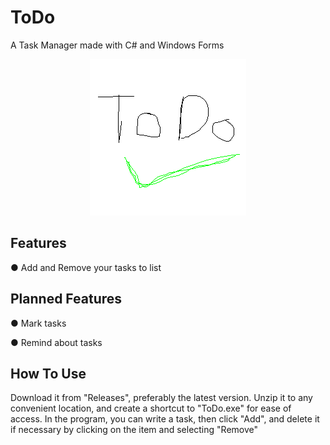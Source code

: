 # ToDo
A Task Manager made with C# and Windows Forms

<p align="center">
  <img src="https://github.com/svnomore/ToDo/blob/master/ToDo/icon.png?raw=true" alt="ToDo">
</p>

## Features
● Add and Remove your tasks to list

## Planned Features
● Mark tasks

● Remind about tasks
## How To Use
Download it from "Releases", preferably the latest version. Unzip it to any convenient location, and create a shortcut to "ToDo.exe" for ease of access. In the program, you can write a task, then click "Add", and delete it if necessary by clicking on the item and selecting "Remove"
